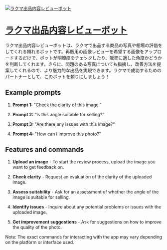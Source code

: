 [![ラクマ出品内容レビューボット](https://files.oaiusercontent.com/file-A1LpoADwKjDB8ShHCCdZ5XFY?se=2123-10-18T02%3A21%3A22Z&sp=r&sv=2021-08-06&sr=b&rscc=max-age%3D31536000%2C%20immutable&rscd=attachment%3B%20filename%3D6ebebeb3-62d8-4ed1-ba3c-a3b227b20ecd.png&sig=hbwREzUKqF3cXxHc70RPyXtFkzO9y/ikfiwUiX24yEY%3D)](https://chat.openai.com/g/g-aQFXlspAU-rakumachu-pin-nei-rong-rebiyubotuto)

# [ラクマ出品内容レビューボット](https://chat.openai.com/g/g-aQFXlspAU-rakumachu-pin-nei-rong-rebiyubotuto)

ラクマ出品内容レビューボットは、ラクマで出品する商品の写真や相場の評価をしてくれる頼れるボットです。再販用の画像レビューを希望する画像をアップロードするだけで、ボットが明瞭度をチェックしたり、販売に適した角度かどうかを判断してくれます。さらに、問題のある写真についても指摘し、改善方法を提案してくれるので、より魅力的な出品を実現できます。ラクマで成功するためのパートナーとして、このボットを頼りにしましょう！

## Example prompts

1. **Prompt 1:** "Check the clarity of this image."

2. **Prompt 2:** "Is this angle suitable for selling?"

3. **Prompt 3:** "Are there any issues with this image?"

4. **Prompt 4:** "How can I improve this photo?"

## Features and commands

1. **Upload an image** - To start the review process, upload the image you want to get feedback on.

2. **Check clarity** - Request an evaluation of the clarity of the uploaded image.

3. **Assess suitability** - Ask for an assessment of whether the angle of the image is suitable for selling.

4. **Identify issues** - Inquire about any potential problems or issues with the uploaded image.

5. **Get improvement suggestions** - Ask for suggestions on how to improve the quality of the photo.

Note: The exact commands for interacting with the app may vary depending on the platform or interface used.